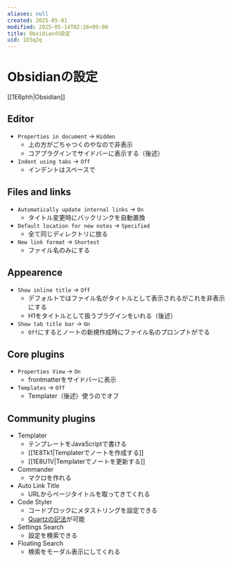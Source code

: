```yaml
---
aliases: null
created: 2025-05-01
modified: 2025-05-14T02:26+09:00
title: Obsidianの設定
uid: 1E5q2q
---
```


# Obsidianの設定

[[1E6phh|Obsidian]]

## Editor

- `Properties in document` -> `Hidden`
    - 上の方がごちゃつくのやなので非表示
    - コアプラグインでサイドバーに表示する（後述）
- `Indent using tabs` -> `Off`
    - インデントはスペースで

## Files and links

- `Automatically update internal links` -> `On`
    - タイトル変更時にバックリンクを自動置換
- `Default location for new notes` -> `Specified`
    - 全て同じディレクトリに放る
- `New link format` -> `Shortest`
    - ファイル名のみにする

## Appearence

- `Show inline title` -> `Off`
    - デフォルトではファイル名がタイトルとして表示されるがこれを非表示にする
    - H1をタイトルとして扱うプラグインをいれる（後述）
- `Show tab title bar` -> `On`
    - `Off`にするとノートの新規作成時にファイル名のプロンプトがでる

## Core plugins

- `Properties View` -> `On`
    - frontmatterをサイドバーに表示
- `Templates` -> `Off`
    - Templater（後述）使うのでオフ

## Community plugins

- Templater
    - テンプレートをJavaScriptで書ける
    - [[1E8Tk1|Templaterでノートを作成する]]
    - [[1E8U1V|Templaterでノートを更新する]]
- Commander
    - マクロを作れる
- Auto Link Title
    - URLからページタイトルを取ってきてくれる
- Code Styler
    - コードブロックにメタストリングを設定できる
    - [Quartzの記法](https://quartz.jzhao.xyz/features/syntax-highlighting)が可能
- Settings Search
    - 設定を検索できる
- Floating Search
    - 検索をモーダル表示にしてくれる